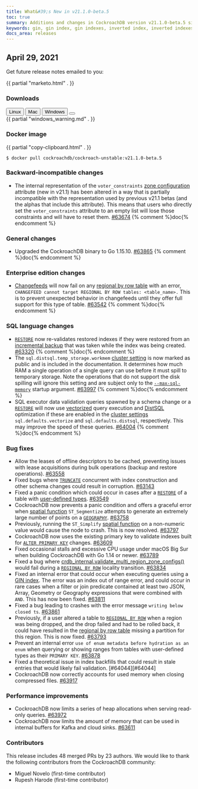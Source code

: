 ```yaml
---
title: What&#39;s New in v21.1.0-beta.5
toc: true
summary: Additions and changes in CockroachDB version v21.1.0-beta.5 since version v21.1.0-beta.4
keywords: gin, gin index, gin indexes, inverted index, inverted indexes, accelerated index, accelerated indexes
docs_area: releases 
---
```


## April 29, 2021

Get future release notes emailed to you:

{{ partial "marketo.html" . }}

### Downloads

<div id="os-tabs" class="filters clearfix">
    <a href="https://binaries.cockroachdb.com/cockroach-v21.1.0-beta.5.linux-amd64.tgz"><button id="linux" class="filter-button" data-scope="linux" data-eventcategory="linux-binary-release-notes">Linux</button></a>
    <a href="https://binaries.cockroachdb.com/cockroach-v21.1.0-beta.5.darwin-10.9-amd64.tgz"><button id="mac" class="filter-button" data-scope="mac" data-eventcategory="mac-binary-release-notes">Mac</button></a>
    <a href="https://binaries.cockroachdb.com/cockroach-v21.1.0-beta.5.windows-6.2-amd64.zip"><button id="windows" class="filter-button" data-scope="windows" data-eventcategory="windows-binary-release-notes">Windows</button></a>
    <a href="https://binaries.cockroachdb.com/cockroach-v21.1.0-beta.5.src.tgz"><button id="source" class="filter-button" data-scope="source" data-eventcategory="source-release-notes"></button></a>
</div>

<section class="filter-content" data-scope="windows">
{{ partial "windows_warning.md" . }}
</section>

### Docker image

{{ partial "copy-clipboard.html" . }}
~~~shell
$ docker pull cockroachdb/cockroach-unstable:v21.1.0-beta.5
~~~

### Backward-incompatible changes

- The internal representation of the `voter_constraints` [zone configuration](../v21.1/configure-replication-zones.html) attribute (new in v21.1) has been altered in a way that is partially incompatible with the representation used by previous v21.1 betas (and the alphas that include this attribute). This means that users who directly set the `voter_constraints` attribute to an empty list will lose those constraints and will have to reset them. [#63674][#63674] {% comment %}doc{% endcomment %}

### General changes

- Upgraded the CockroachDB binary to Go 1.15.10. [#63865][#63865] {% comment %}doc{% endcomment %}

### Enterprise edition changes

- [Changefeeds](../v21.1/create-changefeed.html) will now fail on any [regional by row table](../v21.1/multiregion-overview.html#regional-by-row-tables) with an error, `CHANGEFEED cannot target REGIONAL BY ROW tables: <table_name>.` This is to prevent unexpected behavior in changefeeds until they offer full support for this type of table. [#63542][#63542] {% comment %}doc{% endcomment %}

### SQL language changes

- [`RESTORE`](../v21.1/restore.html) now re-validates restored indexes if they were restored from an [incremental backup](../v21.1/take-full-and-incremental-backups.html#incremental-backups) that was taken while the index was being created. [#63320][#63320] {% comment %}doc{% endcomment %}
- The `sql.distsql.temp_storage.workmem` [cluster setting](../v21.1/cluster-settings.html) is now marked as public and is included in the documentation. It determines how much RAM a single operation of a single query can use before it must spill to temporary storage. Note the operations that do not support the disk spilling will ignore this setting and are subject only to the [`--max-sql-memory`](../v21.1/cockroach-start.html#flags) startup argument. [#63997][#63997] {% comment %}doc{% endcomment %}
- SQL executor data validation queries spawned by a schema change or a [`RESTORE`](../v21.1/restore.html) will now use [vectorized](../v21.1/vectorized-execution.html) query execution and [DistSQL](../v21.1/architecture/sql-layer.html#distsql) optimization if these are enabled in the [cluster settings](../v21.1/cluster-settings.html) `sql.defaults.vectorize` and `sql.defaults.distsql`, respectively. This may improve the speed of these queries. [#64004][#64004] {% comment %}doc{% endcomment %}

### Bug fixes

- Allow the leases of offline descriptors to be cached, preventing issues with lease acquisitions during bulk operations (backup and restore operations). [#63558][#63558]
- Fixed bugs where [`TRUNCATE`](../v21.1/truncate.html) concurrent with index construction and other schema changes could result in corruption. [#63143][#63143]
- Fixed a panic condition which could occur in cases after a [`RESTORE`](../v21.1/restore.html) of a table with [user-defined types](../v21.1/enum.html). [#63549][#63549]
- CockroachDB now prevents a panic condition and offers a graceful error when [spatial function](../v21.1/functions-and-operators.html#spatial-functions) `ST_Segmentize` attempts to generate an extremely large number of points on a [`GEOGRAPHY`](../v21.1/spatial-glossary.html#geography). [#63758][#63758]
- Previously, running the `ST_Simplify` [spatial function](../v21.1/functions-and-operators.html#spatial-functions) on a non-numeric value would cause the node to crash. This is now resolved. [#63797][#63797]
- CockroachDB now uses the existing primary key to validate indexes built for [`ALTER PRIMARY KEY`](../v21.1/alter-primary-key.html) changes. [#63609][#63609]
- Fixed occasional stalls and excessive CPU usage under macOS Big Sur when building CockroachDB with Go 1.14 or newer. [#63789][#63789]
- Fixed a bug where [crdb_internal.validate_multi_region_zone_configs()](https://github.com/cockroachdb/cockroach/blob/master/docs/generated/sql/functions.md#multi-region-functions) would fail during a [`REGIONAL BY ROW`](../v21.1/set-locality.html) locality transition. [#63834][#63834]
- Fixed an internal error that could occur when executing queries using a [GIN index](../v21.1/inverted-indexes.html). The error was an index out of range error, and could occur in rare cases when a filter or join predicate contained at least two JSON, Array, Geometry or Geography expressions that were combined with `AND`. This has now been fixed. [#63811][#63811]
- Fixed a bug leading to crashes with the error message `writing below closed ts`. [#63861][#63861]
- Previously, if a user altered a table to [`REGIONAL BY ROW`](../v21.1/set-locality.html) when a region was being dropped, and the drop failed and had to be rolled back, it could have resulted in the [regional by row table](../v21.1/multiregion-overview.html#regional-by-row-tables) missing a partition for this region. This is now fixed. [#63793][#63793]
- Prevent an internal error `use of enum metadata before hydration as an enum` when querying or showing ranges from tables with user-defined types as their `PRIMARY KEY`. [#63878][#63878]
- Fixed a theoretical issue in index backfills that could result in stale entries that would likely fail validation. [#64044][#64044]
- CockroachDB now correctly accounts for used memory when closing compressed files. [#63917][#63917]

### Performance improvements

- CockroachDB now limits a series of heap allocations when serving read-only queries. [#63972][#63972]
- CockroachDB now limits the amount of memory that can be used in internal buffers for Kafka and cloud sinks. [#63611][#63611]

### Contributors

This release includes 48 merged PRs by 23 authors.
We would like to thank the following contributors from the CockroachDB community:

- Miguel Novelo (first-time contributor)
- Rupesh Harode (first-time contributor)

[#63143]: https://github.com/cockroachdb/cockroach/pull/63143
[#63320]: https://github.com/cockroachdb/cockroach/pull/63320
[#63542]: https://github.com/cockroachdb/cockroach/pull/63542
[#63549]: https://github.com/cockroachdb/cockroach/pull/63549
[#63558]: https://github.com/cockroachdb/cockroach/pull/63558
[#63609]: https://github.com/cockroachdb/cockroach/pull/63609
[#63611]: https://github.com/cockroachdb/cockroach/pull/63611
[#63674]: https://github.com/cockroachdb/cockroach/pull/63674
[#63758]: https://github.com/cockroachdb/cockroach/pull/63758
[#63768]: https://github.com/cockroachdb/cockroach/pull/63768
[#63789]: https://github.com/cockroachdb/cockroach/pull/63789
[#63793]: https://github.com/cockroachdb/cockroach/pull/63793
[#63797]: https://github.com/cockroachdb/cockroach/pull/63797
[#63811]: https://github.com/cockroachdb/cockroach/pull/63811
[#63834]: https://github.com/cockroachdb/cockroach/pull/63834
[#63861]: https://github.com/cockroachdb/cockroach/pull/63861
[#63865]: https://github.com/cockroachdb/cockroach/pull/63865
[#63878]: https://github.com/cockroachdb/cockroach/pull/63878
[#63917]: https://github.com/cockroachdb/cockroach/pull/63917
[#63949]: https://github.com/cockroachdb/cockroach/pull/63949
[#63972]: https://github.com/cockroachdb/cockroach/pull/63972
[#63997]: https://github.com/cockroachdb/cockroach/pull/63997
[#64004]: https://github.com/cockroachdb/cockroach/pull/64004
